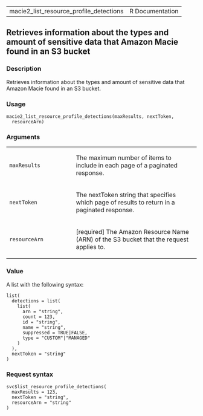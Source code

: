 <table style="width: 100%;">
<tbody>
<tr class="odd">
<td>macie2_list_resource_profile_detections</td>
<td style="text-align: right;">R Documentation</td>
</tr>
</tbody>
</table>

## Retrieves information about the types and amount of sensitive data that Amazon Macie found in an S3 bucket

### Description

Retrieves information about the types and amount of sensitive data that
Amazon Macie found in an S3 bucket.

### Usage

    macie2_list_resource_profile_detections(maxResults, nextToken,
      resourceArn)

### Arguments

<table>
<colgroup>
<col style="width: 35%" />
<col style="width: 65%" />
</colgroup>
<tbody>
<tr class="odd">
<td><code
id="macie2_list_resource_profile_detections_:_maxResults">maxResults</code></td>
<td><p>The maximum number of items to include in each page of a
paginated response.</p></td>
</tr>
<tr class="even">
<td><code
id="macie2_list_resource_profile_detections_:_nextToken">nextToken</code></td>
<td><p>The nextToken string that specifies which page of results to
return in a paginated response.</p></td>
</tr>
<tr class="odd">
<td><code
id="macie2_list_resource_profile_detections_:_resourceArn">resourceArn</code></td>
<td><p>[required] The Amazon Resource Name (ARN) of the S3 bucket that
the request applies to.</p></td>
</tr>
</tbody>
</table>

### Value

A list with the following syntax:

    list(
      detections = list(
        list(
          arn = "string",
          count = 123,
          id = "string",
          name = "string",
          suppressed = TRUE|FALSE,
          type = "CUSTOM"|"MANAGED"
        )
      ),
      nextToken = "string"
    )

### Request syntax

    svc$list_resource_profile_detections(
      maxResults = 123,
      nextToken = "string",
      resourceArn = "string"
    )
